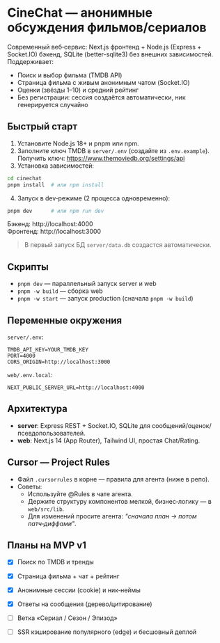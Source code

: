 # CineChat — анонимные обсуждения фильмов/сериалов

Современный веб‑сервис: Next.js фронтенд + Node.js (Express + Socket.IO) бэкенд, SQLite (better-sqlite3) без внешних зависимостей.
Поддерживает:
- Поиск и выбор фильма (TMDB API)
- Страница фильма с живым анонимным чатом (Socket.IO)
- Оценки (звёзды 1–10) и средний рейтинг
- Без регистрации: сессия создаётся автоматически, ник генерируется случайно

## Быстрый старт

1) Установите Node.js 18+ и pnpm или npm.
2) Заполните ключ TMDB в `server/.env` (создайте из `.env.example`). Получить ключ: https://www.themoviedb.org/settings/api
3) Установка зависимостей:
```bash
cd cinechat
pnpm install  # или npm install
```
4) Запуск в dev‑режиме (2 процесса одновременно):
```bash
pnpm dev      # или npm run dev
```
Бэкенд: http://localhost:4000  
Фронтенд: http://localhost:3000

> В первый запуск БД `server/data.db` создастся автоматически.

## Скрипты
- `pnpm dev` — параллельный запуск server и web
- `pnpm -w build` — сборка web
- `pnpm -w start` — запуск production (сначала `pnpm -w build`)

## Переменные окружения
`server/.env`:
```
TMDB_API_KEY=YOUR_TMDB_KEY
PORT=4000
CORS_ORIGIN=http://localhost:3000
```
`web/.env.local`:
```
NEXT_PUBLIC_SERVER_URL=http://localhost:4000
```

## Архитектура
- **server**: Express REST + Socket.IO, SQLite для сообщений/оценок/псевдопользователей.
- **web**: Next.js 14 (App Router), Tailwind UI, простая Chat/Rating.

## Cursor — Project Rules
- Файл `.cursorrules` в корне — правила для агента (ниже в репо).
- Советы:
  - Используйте @Rules в чате агента.
  - Держите структуру компонентов мелкой, бизнес‑логику — в `web/src/lib`.
  - Для изменений просите агента: *"сначала план → потом патч‑диффами"*.

## Планы на MVP v1
- [x] Поиск по TMDB и тренды
- [x] Страница фильма + чат + рейтинг
- [x] Анонимные сессии (cookie) и ник‑неймы
- [x] Ответы на сообщения (дерево/цитирование)
- [ ] Ветка «Сериал / Сезон / Эпизод»
- [ ] SSR кэширование популярного (edge) и бесшовный деплой

